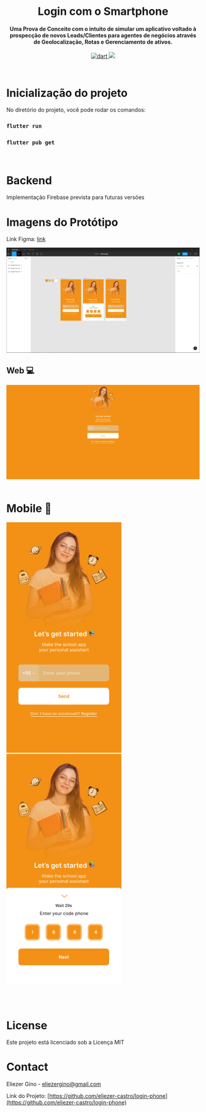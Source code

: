 <h1 align="center">
  <br>
    Login com o Smartphone
  <br>
</h1>

<h4 align="center">Uma Prova de Conceito com o intuito de simular um aplicativo voltado à prospecção de novos Leads/Clientes para agentes de negócios através de Geolocalização, Rotas e Gerenciamento de ativos.</h4>

<p align="center">
  <a href="https://badgen.net/pub/sdk-version/uuid">
    <img src="https://badgen.net/pub/sdk-version/uuid"
         alt="dart">
  </a>
  <a href="https://badgen.net/pub/v/kt_dart"><img src="https://badgen.net/pub/v/kt_dart"></a>

</p>

</br>

# Inicialização do projeto

No diretório do projeto, você pode rodar os comandos:

### `flutter run`

### `flutter pub get`

</br>

# Backend

Implementação Firebase prevista para futuras versões

# Imagens do Protótipo

Link Figma: [link](https://www.figma.com/file/KKJerHkN2WWTz5x1M78gCO/School-app?node-id=0%3A1e)

![screenshot](https://raw.githubusercontent.com/eliezer-castro/login-phone/main/assets/ui/ui-figma.PNG)

## Web 💻

![screenshot](https://raw.githubusercontent.com/eliezer-castro/login-phone/main/assets/ui/signup-web.png)
</br><br>

# Mobile 📱

<img src="https://raw.githubusercontent.com/eliezer-castro/login-phone/main/assets/ui/signup-mobile.png" alt="SS 1" width="300"/> 
<img src="https://raw.githubusercontent.com/eliezer-castro/login-phone/main/assets/ui/signup-mobile-code.png" alt="SS 1" width="300"/>

</br></br>

# License

<p>Este projeto está licenciado sob a Licença MIT</p>

# Contact

Eliezer Gino - eliezergino@gmail.com

Link do Projeto: [https://github.com/eliezer-castro/login-phone](https://github.com/eliezer-castro/login-phone)
